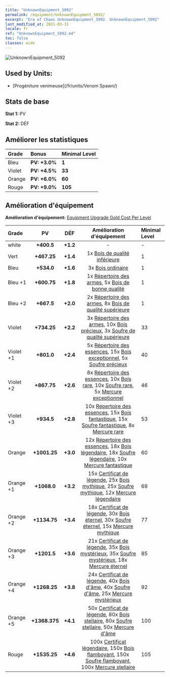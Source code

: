 ```yaml
---
title: "UnknownEquipment_5092"
permalink: /equipment/UnknownEquipment_5092/
excerpt: "Era of Chaos UnknownEquipment_5092. UnknownEquipment_5092"
last_modified_at: 2021-03-31
locale: fr
ref: "UnknownEquipment_5092.md"
toc: false
classes: wide
---
```


  ![UnknownEquipment_5092](/images/e/e_5092.png)

## Used by Units:

* [Progéniture venimeuse](/fr/units/Venom Spawn/) 


## Stats de base
 **Stat 1:** PV

 **Stat 2:** DÉF

## Améliorer les statistiques

  |     Grade    |   Bonus | Minimal Level | 
  |:-------------|:--------|:--------------| 
  | Bleu | **PV: +3.0%** | **1** | 
  | Violet | **PV: +4.5%** | **33** | 
  | Orange | **PV: +6.0%** | **60** | 
  | Rouge | **PV: +9.0%** | **105** | 


## Amélioration d'équipement
 **Amélioration d'équipement:** [Equipment Upgrade Gold Cost Per Level](/equipment/EquipmentUpgradeCostPerLevel/) 

  |          Grade      | PV | DÉF | Amélioration d'équipement | Minimal Level |
  |:--------------------|:---------:|:---------:|:----------------:|:--------------|
  | white | **+400.5** | **+1.2** | - | - |
  | Vert | **+467.25** | **+1.4** | 1x [Bois de qualité inférieure](/fr/Items/mat_1/) | 1 |
  | Bleu | **+534.0** | **+1.6** | 3x [Bois ordinaire](/fr/Items/mat_7/) | 1 |
  | Bleu +1 | **+600.75** | **+1.8** | 1x [Répertoire des armes](/fr/Items/mat_18/), 5x [Bois de bonne qualité](/fr/Items/mat_13/) | 1 |
  | Bleu +2 | **+667.5** | **+2.0** | 2x [Répertoire des armes](/fr/Items/mat_25/), 8x [Bois de qualité supérieure](/fr/Items/mat_20/) | 1 |
  | Violet | **+734.25** | **+2.2** | 3x [Répertoire des armes](/fr/Items/mat_32/), 10x [Bois précieux](/fr/Items/mat_27/), 3x [Soufre de qualité supérieure](/fr/Items/mat_22/) | 33 |
  | Violet +1 | **+801.0** | **+2.4** | 5x [Répertoire des essences](/fr/Items/mat_39/), 15x [Bois exceptionnel](/fr/Items/mat_34/), 5x [Soufre précieux](/fr/Items/mat_29/) | 40 |
  | Violet +2 | **+867.75** | **+2.6** | 8x [Répertoire des essences](/fr/Items/mat_46/), 10x [Bois rare](/fr/Items/mat_41/), 10x [Soufre rare](/fr/Items/mat_43/), 5x [Mercure exceptionnel](/fr/Items/mat_35/) | 46 |
  | Violet +3 | **+934.5** | **+2.8** | 10x [Répertoire des essences](/fr/Items/mat_53/), 15x [Bois fantastique](/fr/Items/mat_48/), 15x [Soufre fantastique](/fr/Items/mat_50/), 8x [Mercure rare](/fr/Items/mat_42/) | 53 |
  | Orange | **+1001.25** | **+3.0** | 12x [Répertoire des essences](/fr/Items/mat_60/), 18x [Bois légendaire](/fr/Items/mat_55/), 18x [Soufre légendaire](/fr/Items/mat_57/), 10x [Mercure fantastique](/fr/Items/mat_49/) | 60 |
  | Orange +1 | **+1068.0** | **+3.2** | 15x [Certificat de légende](/fr/Items/mat_67/), 25x [Bois mythique](/fr/Items/mat_62/), 25x [Soufre mythique](/fr/Items/mat_64/), 12x [Mercure légendaire](/fr/Items/mat_56/) | 69 |
  | Orange +2 | **+1134.75** | **+3.4** | 18x [Certificat de légende](/fr/Items/mat_74/), 30x [Bois éternel](/fr/Items/mat_69/), 30x [Soufre éternel](/fr/Items/mat_71/), 15x [Mercure mythique](/fr/Items/mat_63/) | 77 |
  | Orange +3 | **+1201.5** | **+3.6** | 21x [Certificat de légende](/fr/Items/mat_81/), 35x [Bois mystérieux](/fr/Items/mat_76/), 35x [Soufre mystérieux](/fr/Items/mat_78/), 18x [Mercure éternel](/fr/Items/mat_70/) | 85 |
  | Orange +4 | **+1268.25** | **+3.8** | 24x [Certificat de légende](/fr/Items/mat_88/), 40x [Bois d'âme](/fr/Items/mat_83/), 40x [Soufre d'âme](/fr/Items/mat_85/), 25x [Mercure mystérieux](/fr/Items/mat_77/) | 92 |
  | Orange +5 | **+1368.375** | **+4.1** | 50x [Certificat de légende](/fr/Items/mat_95/), 80x [Bois stellaire](/fr/Items/mat_90/), 80x [Soufre stellaire](/fr/Items/mat_92/), 50x [Mercure d'âme](/fr/Items/mat_84/) | 100 |
  | Rouge | **+1535.25** | **+4.6** | 100x [Certificat légendaire](/fr/Items/mat_102/), 150x [Bois flamboyant](/fr/Items/mat_97/), 150x [Soufre flamboyant](/fr/Items/mat_99/), 100x [Mercure stellaire](/fr/Items/mat_91/) | 105 |

